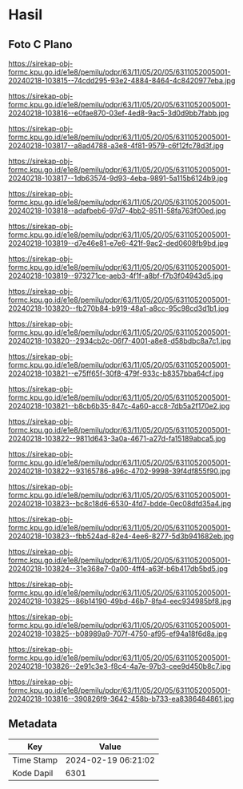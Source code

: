 # Hasil

## Foto C Plano

https://sirekap-obj-formc.kpu.go.id/e1e8/pemilu/pdpr/63/11/05/20/05/6311052005001-20240218-103815--74cdd295-93e2-4884-8464-4c8420977eba.jpg

https://sirekap-obj-formc.kpu.go.id/e1e8/pemilu/pdpr/63/11/05/20/05/6311052005001-20240218-103816--e0fae870-03ef-4ed8-9ac5-3d0d9bb7fabb.jpg

https://sirekap-obj-formc.kpu.go.id/e1e8/pemilu/pdpr/63/11/05/20/05/6311052005001-20240218-103817--a8ad4788-a3e8-4f81-9579-c6f12fc78d3f.jpg

https://sirekap-obj-formc.kpu.go.id/e1e8/pemilu/pdpr/63/11/05/20/05/6311052005001-20240218-103817--1db63574-9d93-4eba-9891-5a115b6124b9.jpg

https://sirekap-obj-formc.kpu.go.id/e1e8/pemilu/pdpr/63/11/05/20/05/6311052005001-20240218-103818--adafbeb6-97d7-4bb2-8511-58fa763f00ed.jpg

https://sirekap-obj-formc.kpu.go.id/e1e8/pemilu/pdpr/63/11/05/20/05/6311052005001-20240218-103819--d7e46e81-e7e6-421f-9ac2-ded0608fb9bd.jpg

https://sirekap-obj-formc.kpu.go.id/e1e8/pemilu/pdpr/63/11/05/20/05/6311052005001-20240218-103819--973271ce-aeb3-4f1f-a8bf-f7b3f04943d5.jpg

https://sirekap-obj-formc.kpu.go.id/e1e8/pemilu/pdpr/63/11/05/20/05/6311052005001-20240218-103820--fb270b84-b919-48a1-a8cc-95c98cd3d1b1.jpg

https://sirekap-obj-formc.kpu.go.id/e1e8/pemilu/pdpr/63/11/05/20/05/6311052005001-20240218-103820--2934cb2c-06f7-4001-a8e8-d58bdbc8a7c1.jpg

https://sirekap-obj-formc.kpu.go.id/e1e8/pemilu/pdpr/63/11/05/20/05/6311052005001-20240218-103821--e75ff65f-30f8-479f-933c-b8357bba64cf.jpg

https://sirekap-obj-formc.kpu.go.id/e1e8/pemilu/pdpr/63/11/05/20/05/6311052005001-20240218-103821--b8cb6b35-847c-4a60-acc8-7db5a2f170e2.jpg

https://sirekap-obj-formc.kpu.go.id/e1e8/pemilu/pdpr/63/11/05/20/05/6311052005001-20240218-103822--9811d643-3a0a-4671-a27d-fa15189abca5.jpg

https://sirekap-obj-formc.kpu.go.id/e1e8/pemilu/pdpr/63/11/05/20/05/6311052005001-20240218-103822--93165786-a96c-4702-9998-39f4df855f90.jpg

https://sirekap-obj-formc.kpu.go.id/e1e8/pemilu/pdpr/63/11/05/20/05/6311052005001-20240218-103823--bc8c18d6-6530-4fd7-bdde-0ec08dfd35a4.jpg

https://sirekap-obj-formc.kpu.go.id/e1e8/pemilu/pdpr/63/11/05/20/05/6311052005001-20240218-103823--fbb524ad-82e4-4ee6-8277-5d3b941682eb.jpg

https://sirekap-obj-formc.kpu.go.id/e1e8/pemilu/pdpr/63/11/05/20/05/6311052005001-20240218-103824--31e368e7-0a00-4ff4-a63f-b6b417db5bd5.jpg

https://sirekap-obj-formc.kpu.go.id/e1e8/pemilu/pdpr/63/11/05/20/05/6311052005001-20240218-103825--86b14190-49bd-46b7-8fa4-eec934985bf8.jpg

https://sirekap-obj-formc.kpu.go.id/e1e8/pemilu/pdpr/63/11/05/20/05/6311052005001-20240218-103825--b08989a9-707f-4750-af95-ef94a18f6d8a.jpg

https://sirekap-obj-formc.kpu.go.id/e1e8/pemilu/pdpr/63/11/05/20/05/6311052005001-20240218-103826--2e91c3e3-f8c4-4a7e-97b3-cee9d450b8c7.jpg

https://sirekap-obj-formc.kpu.go.id/e1e8/pemilu/pdpr/63/11/05/20/05/6311052005001-20240218-103816--390826f9-3642-458b-b733-ea8386484861.jpg


## Metadata

| Key        | Value               |
| ---------- | ------------------- |
| Time Stamp | 2024-02-19 06:21:02 |
| Kode Dapil | 6301                |



